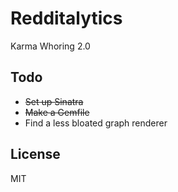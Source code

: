 Redditalytics
=

Karma Whoring 2.0

Todo
-
* ~~Set up Sinatra~~
* ~~Make a Gemfile~~
* Find a less bloated graph renderer

License
-

MIT